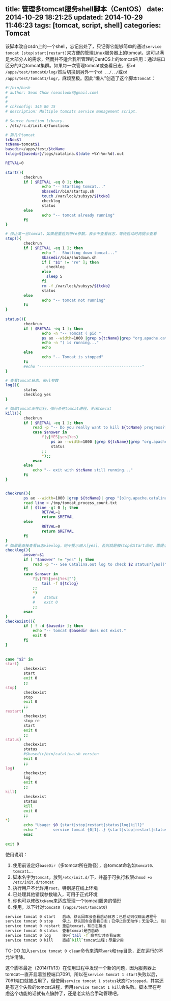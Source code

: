 title: 管理多tomcat服务shell脚本（CentOS）
date: 2014-10-29 18:21:25
updated: 2014-10-29 11:46:23
tags: [tomcat, script, shell]
categories: Tomcat
---

该脚本改自csdn上的一个shell，忘记出处了，只记得它能够简单的通过`service tomcat [stop|start|restart]`来方便的管理Linux服务器上的tomcat，这可以满足大部分人的需求，然而并不适合我所管理的CentOS上的tomcat应用：通过端口区分的3台tomcat集群。如果每一次管理tomcat或查看日志，都`cd /apps/test/tomcat0/log/`然后切换到另外一个`cd ../../`或`cd /apps/test/tomcat1/log/`，麻烦至极。因此“懒人”创造了这个脚本`tomcat`：

<!-- more -->

```bash
#!/bin/bash  
# author: Sean Chow (seanlook7@gmail.com)
# 
#  
# chkconfig: 345 80 15  
# description: Multiple tomcats service management script.  
  
# Source function library.  
. /etc/rc.d/init.d/functions  

# 第几个tomcat
tcNo=$1
tcName=tomcat$1
basedir=/apps/test/$tcName
tclog=${basedir}/logs/catalina.$(date +%Y-%m-%d).out

RETVAL=0  
  
start(){
        checkrun  
        if [ $RETVAL -eq 0 ]; then  
                echo "-- Starting tomcat..."  
                $basedir/bin/startup.sh  
                touch /var/lock/subsys/${tcNo}
                checklog 
                status
        else  
                echo "-- tomcat already running"  
        fi  
}  

# 停止某一台tomcat，如果是重启则带re参数，表示不查看日志，等待启动时再提示查看  
stop(){
        checkrun  
        if [ $RETVAL -eq 1 ]; then  
                echo "-- Shutting down tomcat..."  
                $basedir/bin/shutdown.sh  
                if [ "$1" != "re" ]; then
                  checklog
                else
                  sleep 5
                fi
                rm -f /var/lock/subsys/${tcNo} 
                status
        else  
                echo "-- tomcat not running"  
        fi  
}  
  
status(){
        checkrun
        if [ $RETVAL -eq 1 ]; then
                echo -n "-- Tomcat ( pid "  
                ps ax --width=1000 |grep ${tcName}|grep "org.apache.catalina.startup.Bootstrap start" | awk '{printf $1 " "}'
                echo -n ") is running..."  
                echo  
        else
                echo "-- Tomcat is stopped"  
        fi
        #echo "---------------------------------------------"  
}

# 查看tomcat日志，带vl参数
log(){
        status
        checklog yes
}

# 如果tomcat正在运行，强行杀死tomcat进程，关闭tomcat
kill(){
        checkrun
        if [ $RETVAL -eq 1 ]; then
            read -p "-- Do you really want to kill ${tcName} progress?[no])" answer
            case $answer in
                Y|y|YES|yes|Yes)
                    ps ax --width=1000 |grep ${tcName}|grep "org.apache.catalina.startup.Bootstrap start" | awk '{printf $1 " "}'|xargs kill -9  
                    status
                ;;
                *);;
            esac
        else
            echo "-- exit with $tcName still running..."
        fi
}


checkrun(){  
        ps ax --width=1000 |grep ${tcName}| grep "[o]rg.apache.catalina.startup.Bootstrap start" | awk '{printf $1 " "}' | wc | awk '{print $2}' >/tmp/tomcat_process_count.txt  
        read line < /tmp/tomcat_process_count.txt  
        if [ $line -gt 0 ]; then  
                RETVAL=1  
                return $RETVAL  
        else  
                RETVAL=0  
                return $RETVAL  
        fi  
}  
# 如果是直接查看日志viewlog，则不提示输入[yes]，否则就是被stop和start调用，需提示是否查看日志
checklog(){
        answer=$1
        if [ "$answer" != "yes" ]; then
            read -p "-- See Catalina.out log to check $2 status?[yes])" answer
        fi
        case $answer in
            Y|y|YES|yes|Yes|"")
                tail -f ${tclog}
            ;;
            *)
            #    status
            #    exit 0
            ;;
        esac
}
checkexist(){
        if [ ! -d $basedir ]; then
            echo "-- tomcat $basedir does not exist."
            exit 0
        fi
}
  
  
case "$2" in  
start)  
        checkexist
        start  
        exit 0
        ;;  
stop)  
        checkexist
        stop  
        exit 0
        ;;  
restart)  
        checkexist
        stop re 
        start 
        exit 0
        ;;  
status)  
        checkexist
        status  
        #$basedir/bin/catalina.sh version  
        exit 0
        ;;  
log)
        checkexist
        log
        exit 0
        ;;
kill)
        checkexist
        status
        kill
        exit 0
        ;;
*)  
        echo "Usage: $0 {start|stop|restart|status|log|kill}"  
        echo "       service tomcat {0|1|..} {start|stop|restart|status|log|kill}"  
        esac  
  
exit 0

```
使用说明：
1. 使用前设定好`baseDir`（多tomcat所在路径），各tomcat命名如`tomcat0`、`tomcat1`...
2. 脚本名字为`tomcat`，放到`/etc/init.d/`下，并基于可执行权限`chmod +x /etc/init.d/tomcat`
3. 执行用户不允许用`root`，特别是在线上环境
4. 已处理其他错误参数输入，可用于正式环境
5. 你也可以修改`tcName`来适应管理一个tomcat服务的情形
6. 使用，以下针对`tomcat0`（`/apps/test/tomcat0`）
```bash
service tomcat 0 start   启动，默认回车会查看启动日志；已启动则仅输出进程号
service tomcat 0 stop    停止，默认回车会查看日志；已停止则无动作；无法停止，则提示是否`kill`（默认No）
service tomcat 0 restart 重启tomcat，有日志输出
service tomcat 0 status  查看tomcat是否启动
service tomcat 0 log     使用`tail -f`命令实时查看日志
service tomcat 0 kill    直接`kill`tomcat进程；尽量少用
```

TO-DO
加入`service tomcat 0 clean`命令来清除`work`和`tmp`目录，正在运行的不允许清除。

这个脚本最近（2014/11/13）在使用过程中发现一个新的问题，因为服务器上tomcat一直开启着监控端口7091，所以在`service tomcat 1 start`失败以后，7091端口就被占用了，但使用`service tomcat 1 status`状态时`stopped`，其实还是有这个失败的tomcat进程，但用`service tomcat 1 kill`会失败。脚本里在考虑这个功能的话就有点臃肿了，还是老实结合手动管理吧。